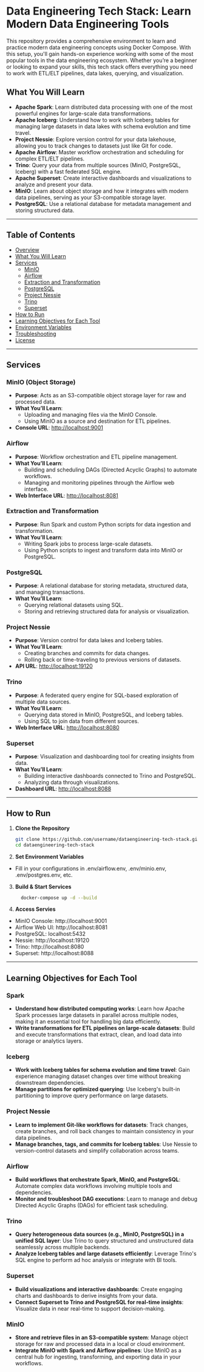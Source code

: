 # Data Engineering Tech Stack: Learn Modern Data Engineering Tools

This repository provides a comprehensive environment to learn and practice modern data engineering concepts using Docker Compose. With this setup, you'll gain hands-on experience working with some of the most popular tools in the data engineering ecosystem. Whether you’re a beginner or looking to expand your skills, this tech stack offers everything you need to work with ETL/ELT pipelines, data lakes, querying, and visualization.

## What You Will Learn

- **Apache Spark**: Learn distributed data processing with one of the most powerful engines for large-scale data transformations.
- **Apache Iceberg**: Understand how to work with Iceberg tables for managing large datasets in data lakes with schema evolution and time travel.
- **Project Nessie**: Explore version control for your data lakehouse, allowing you to track changes to datasets just like Git for code.
- **Apache Airflow**: Master workflow orchestration and scheduling for complex ETL/ELT pipelines.
- **Trino**: Query your data from multiple sources (MinIO, PostgreSQL, Iceberg) with a fast federated SQL engine.
- **Apache Superset**: Create interactive dashboards and visualizations to analyze and present your data.
- **MinIO**: Learn about object storage and how it integrates with modern data pipelines, serving as your S3-compatible storage layer.
- **PostgreSQL**: Use a relational database for metadata management and storing structured data.

---

## Table of Contents
- [Overview](#overview)
- [What You Will Learn](#what-you-will-learn)
- [Services](#services)
  - [MinIO](#minio-object-storage)
  - [Airflow](#airflow)
  - [Extraction and Transformation](#extraction-and-transformation)
  - [PostgreSQL](#postgresql)
  - [Project Nessie](#project-nessie)
  - [Trino](#trino)
  - [Superset](#superset)
- [How to Run](#how-to-run)
- [Learning Objectives for Each Tool](#learning-objectives-for-each-tool)
- [Environment Variables](#environment-variables)
- [Troubleshooting](#troubleshooting)
- [License](#license)

---

## Services

### MinIO (Object Storage)
- **Purpose**: Acts as an S3-compatible object storage layer for raw and processed data.
- **What You’ll Learn**:
  - Uploading and managing files via the MinIO Console.
  - Using MinIO as a source and destination for ETL pipelines.
- **Console URL**: [http://localhost:9001](http://localhost:9001)

### Airflow
- **Purpose**: Workflow orchestration and ETL pipeline management.
- **What You’ll Learn**:
  - Building and scheduling DAGs (Directed Acyclic Graphs) to automate workflows.
  - Managing and monitoring pipelines through the Airflow web interface.
- **Web Interface URL**: [http://localhost:8081](http://localhost:8081)

### Extraction and Transformation
- **Purpose**: Run Spark and custom Python scripts for data ingestion and transformation.
- **What You’ll Learn**:
  - Writing Spark jobs to process large-scale datasets.
  - Using Python scripts to ingest and transform data into MinIO or PostgreSQL.

### PostgreSQL
- **Purpose**: A relational database for storing metadata, structured data, and managing transactions.
- **What You’ll Learn**:
  - Querying relational datasets using SQL.
  - Storing and retrieving structured data for analysis or visualization.

### Project Nessie
- **Purpose**: Version control for data lakes and Iceberg tables.
- **What You’ll Learn**:
  - Creating branches and commits for data changes.
  - Rolling back or time-traveling to previous versions of datasets.
- **API URL**: [http://localhost:19120](http://localhost:19120)

### Trino
- **Purpose**: A federated query engine for SQL-based exploration of multiple data sources.
- **What You’ll Learn**:
  - Querying data stored in MinIO, PostgreSQL, and Iceberg tables.
  - Using SQL to join data from different sources.
- **Web Interface URL**: [http://localhost:8080](http://localhost:8080)

### Superset
- **Purpose**: Visualization and dashboarding tool for creating insights from data.
- **What You’ll Learn**:
  - Building interactive dashboards connected to Trino and PostgreSQL.
  - Analyzing data through visualizations.
- **Dashboard URL**: [http://localhost:8088](http://localhost:8088)

---

## How to Run

1. **Clone the Repository**  
   ```bash
   git clone https://github.com/username/dataengineering-tech-stack.git
   cd dataengineering-tech-stack
   ```
2. **Set Environment Variables**
  - Fill in your configurations in .env/airflow.env, .env/minio.env, .env/postgres.env, etc.

3. **Build & Start Services**
    ``` bash
      docker-compose up -d --build
    ```

4. **Access Servies**
 - MinIO Console: http://localhost:9001
 - Airflow Web UI: http://localhost:8081
 - PostgreSQL: localhost:5432
 - Nessie: http://localhost:19120
 - Trino: http://localhost:8080
 - Superset: http://localhost:8088

---

## Learning Objectives for Each Tool

### Spark
- **Understand how distributed computing works**: Learn how Apache Spark processes large datasets in parallel across multiple nodes, making it an essential tool for handling big data efficiently.
- **Write transformations for ETL pipelines on large-scale datasets**: Build and execute transformations that extract, clean, and load data into storage or analytics layers.

### Iceberg
- **Work with Iceberg tables for schema evolution and time travel**: Gain experience managing dataset changes over time without breaking downstream dependencies.
- **Manage partitions for optimized querying**: Use Iceberg's built-in partitioning to improve query performance on large datasets.

### Project Nessie
- **Learn to implement Git-like workflows for datasets**: Track changes, create branches, and roll back changes to maintain consistency in your data pipelines.
- **Manage branches, tags, and commits for Iceberg tables**: Use Nessie to version-control datasets and simplify collaboration across teams.

### Airflow
- **Build workflows that orchestrate Spark, MinIO, and PostgreSQL**: Automate complex data workflows involving multiple tools and dependencies.
- **Monitor and troubleshoot DAG executions**: Learn to manage and debug Directed Acyclic Graphs (DAGs) for efficient task scheduling.

### Trino
- **Query heterogeneous data sources (e.g., MinIO, PostgreSQL) in a unified SQL layer**: Use Trino to query structured and unstructured data seamlessly across multiple backends.
- **Analyze Iceberg tables and large datasets efficiently**: Leverage Trino's SQL engine to perform ad hoc analysis or integrate with BI tools.

### Superset
- **Build visualizations and interactive dashboards**: Create engaging charts and dashboards to derive insights from your data.
- **Connect Superset to Trino and PostgreSQL for real-time insights**: Visualize data in near real-time to support decision-making.

### MinIO
- **Store and retrieve files in an S3-compatible system**: Manage object storage for raw and processed data in a local or cloud environment.
- **Integrate MinIO with Spark and Airflow pipelines**: Use MinIO as a central hub for ingesting, transforming, and exporting data in your workflows.
